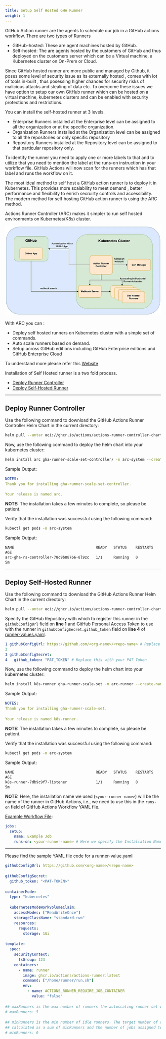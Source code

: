 ```yaml
---
title: Setup Self Hosted GHA Runner
weight: 1
---
```


GitHub Action runner are the agents to schedule our job in a  GitHub actions workflow.
There are two types of Runners
- GitHub-hosted: These are agent machines hosted by GitHub.
- Self-hosted: The are agents hosted by the customers of GitHub and thus deployed on the customers server which can be a Virtual machine, a Kubernetes cluster on On-Prem or Cloud.

Since GitHub hosted runner are more public and managed by Github, it  poses some level of security issue as its externally hosted , comes with lot of tools in-built ,  thus posessing higher chances for security risks of malicious attacks and stealing of data etc. To overcome these issues we have option to setup our own GitHub runner which can be hosted on a virtual machine, kubernetes clusters and can be enabled with security protections and restrictions. 

You can install the self-hosted runner at 3 levels.

- Enterprise
  Runners installed at the Enterprise level can be assigned to all the organization or at the specific organization.
- Organization
  Runners installed at the Organization level can be assigned to all the repositories or only specific repository
- Repository
  Runners installed at the Repository level can be assigned to that particular repository only.

To identify the runner you need to apply one or more labels to that and to utilize that you need to mention the label at the runs-on instruction in your workflow file. GitHub Actions will now scan for the runners which has that label and runs the workflow on it.

The most ideal method to self host a GitHub action runner is to deploy it in Kubernetes. This provides more scalability to meet demand , better performance and flexibility to enrish secruirty controls and accessibility. The modern method for self hosting GitHub action runner is using the ARC method.

Actions Runner Controller (ARC) makes it simpler to run self hosted environments on Kubernetes(K8s) cluster.

![ARC](image.png)

With ARC you can :

- Deploy self hosted runners on Kubernetes cluster with a simple set of commands.
- Auto scale runners based on demand.
- Setup across GitHub editions including GitHub Enterprise editions and GitHub Enterprise Cloud

To understand more please refer this [Website](https://docs.github.com/en/actions/hosting-your-own-runners)

Installation of Self Hosted runner is a two fold process.

- [Deploy Runner Controller](#deploy-runner-controller)
- [Deploy Self-Hosted Runner](#deploy-self-hosted-runner)

---


## Deploy Runner Controller

Use the following command to download the GitHub Actions Runner Controller Helm Chart in the current directory:

```bash
helm pull --untar oci://ghcr.io/actions/actions-runner-controller-charts/gha-runner-scale-set-controller --version 0.8.1
```

Now, use the following command to deploy the helm chart into your kubernetes cluster:

```bash
helm install arc gha-runner-scale-set-controller/ -n arc-system --create-namespace
```

Sample Output:

```yaml
NOTES:
Thank you for installing gha-runner-scale-set-controller.

Your release is named arc.
```

**NOTE:** The installation takes a few minutes to complete, so please be patient.

Verify that the installation was successful using the following command:

```bash
kubectl get pods -n arc-system
```

Sample Output:

```text
NAME                                     READY   STATUS    RESTARTS   AGE
arc-gha-rs-controller-78c9b88766-8l9zc   1/1     Running   0          5m
```

---

## Deploy Self-Hosted Runner

Use the following command to download the GitHub Actions Runner Helm Chart in the current directory:

```bash
helm pull --untar oci://ghcr.io/actions/actions-runner-controller-charts/gha-runner-scale-set --version 0.8.1
```

Specify the GitHub Repository with which to register this runner in the `githubConfigUrl` field on **line 1** and GitHub Personal Access Token to use with the runner in `githubConfigSecret.github_token` field on **line 4** of [runner-values.yaml](./runner-values.yaml "runner-values.yaml").

```yaml
1 githubConfigUrl: https://github.com/<org-name>/<repo-name> # Replace this with your repo URL
2 
3 githubConfigSecret:
4   github_token: "PAT_TOKEN" # Replace this with your PAT Token
```


Now, use the following command to deploy the helm chart into your kubernetes cluster:

```bash
helm install k8s-runner gha-runner-scale-set -n arc-runner --create-namespace -f runner-values.yaml
```

Sample Output:

```yaml
NOTES:
Thank you for installing gha-runner-scale-set.

Your release is named k8s-runner.
```

**NOTE:** The installation takes a few minutes to complete, so please be patient.

Verify that the installation was successful using the following command:

```bash
kubectl get pods -n arc-system
```

Sample Output:

```text
NAME                                     READY   STATUS    RESTARTS   AGE
k8s-runner-7db9c9f7-listener             1/1     Running   0          5m
```

**NOTE:** Here, the installation name we used (`<your-runner-name>`) will be the name of the runner in GitHub Actions, i.e., we need to use this in the `runs-on` field of GitHub Actions Workflow YAML file.

[Example Workflow File](https://github.com/<org-name>/<repo-name>/blob/main/.github/workflows/exmaple.yml "Example Workflow File"):

```yaml
jobs:
  setup:
    name: Example Job
    runs-on: <your-runner-name> # Here we specify the Installation Name, i.e., k8s-runner in our case
```

---

Please find the sample YAML file code for a runner-value.yaml

```yaml
githubConfigUrl: https://github.com/<org-name>/<repo-name>

githubConfigSecret:
  github_token: "<PAT-TOKEN>"

containerMode:
  type: "kubernetes"

  kubernetesModeWorkVolumeClaim:
    accessModes: ["ReadWriteOnce"]
    storageClassName: "standard-rwo"
    resources:
      requests:
        storage: 1Gi

template:
  spec:
    securityContext:
      fsGroup: 123
    containers:
      - name: runner
        image: ghcr.io/actions/actions-runner:latest
        command: ["/home/runner/run.sh"]
        env:
          - name: ACTIONS_RUNNER_REQUIRE_JOB_CONTAINER
            value: "false"

## maxRunners is the max number of runners the autoscaling runner set will scale up to.
# maxRunners: 5

## minRunners is the min number of idle runners. The target number of runners created will be
## calculated as a sum of minRunners and the number of jobs assigned to the scale set.
# minRunners: 0
```
